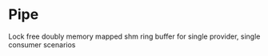 # Pipe
Lock free doubly memory mapped shm ring buffer for single provider, single consumer scenarios